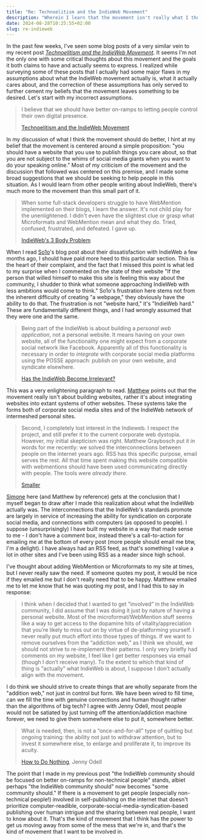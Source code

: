 ```yaml
---
title: "Re: Technoelitism and the IndieWeb Movement"
description: "Wherein I learn that the movement isn't really what I thought it was."
date: 2024-08-28T10:25:55+02:00
slug: re-indieweb
---
```


In the past few weeks, I've seen some blog posts of a very similar vein to my recent post _[Technoelitism and the IndieWeb Movement]_. It seems I'm not the only one with some critical thoughts about this movement and the goals it both claims to have and actually seems to express. I realized while surveying some of these posts that I actually had some major flaws in my assumptions about what the IndieWeb movement actually is, what it actually cares about, and the correction of these assumptions has only served to further cement my beliefs that the movement leaves something to be desired. Let's start with my incorrect assumptions.

> I believe that we should have better on-ramps to letting people control their own digital presence.
>
> [Technoelitism and the IndieWeb Movement]

In my discussion of what I think the movement should do better, I hint at my belief that the movement is centered around a simple proposition: "you should have a website that you use to publish things you care about, so that you are not subject to the whims of social media giants when you want to do your speaking online." Most of my criticism of the movement and the discussion that followed was centered on this premise, and I made some broad suggestions that we should be seeking to help people in this situation. As I would learn from other people writing about IndieWeb, there's much more to the movement than this small part of it.

> When some full-stack developers struggle to have WebMention implemented on their blogs, I learn the answer. It's not child play for the unenlightened. I didn't even have the slightest clue or grasp what Microformats and WebMention mean and what they do. Tried, confused, frustrated, and defeated. I gave up.
>
> [IndieWeb's 3 Body Problem]

When I read [So1o]'s blog post about their dissatisfaction with IndieWeb a few months ago, I should have paid more heed to this particular section. This is the heart of their complaint, and the fact that I missed this point is what led to my surprise when I commented on the state of their website "If the person that willed himself to make this site is feeling this way about the community, I shudder to think what someone approaching IndieWeb with less ambitions would come to think." So1o's frustration here stems not from the inherent difficulty of creating "a webpage," they obviously have the ability to do that. The frustration is not "website hard," it's "IndieWeb hard." These are fundamentally different things, and I had wrongly assumed that they were one and the same.

> Being part of the IndieWeb is about building a _personal web application_, not a personal website. It means having on your own website, all of the functionality one might expect from a corporate social network like Facebook. Apparently all of this functionality is necessary in order to _integrate_ with corporate social media platforms using the POSSE approach: publish on your own website, and syndicate elsewhere.
>
> [Has the IndieWeb Become Irrelevant?]

This was a very enlightening paragraph to read. [Matthew] points out that the movement really isn't about building websites, rather it's about integrating websites into extant systems of other websites. These systems take the forms both of corporate social media sites and of the IndieWeb network of intermeshed personal sites.

> Second, I completely lost interest in the Indieweb. I respect the project, and still prefer it to the current corporate web dystopia. However, my initial skepticism was right. Matthew Graybosch put it in words for me recently: we solved the interconnections between people on the internet years ago. RSS has this specific purpose, email serves the rest. All that time spent making this website compatible with webmentions should have been used communicating directly with people. The tools were _already there_.
>
> [Smaller]

[Simone] here (and Matthew by reference) gets at the conclusion that I myself began to draw after I made this realization about what the IndieWeb actually was. The interconnections that the IndieWeb's standards promote are largely in service of increasing the ability for syndication on corporate social media, and connections with computers (as opposed to people). I suppose (unsurprisingly) I have built my website in a way that made sense to me - I don't have a comment box, instead there's a call-to-action for emailing me at the bottom of every post (more people should email me btw, I'm a delight). I have always had an RSS feed, as that's something I value a lot in other sites and I've been using RSS as a reader since high school.

I've thought about adding WebMention or Microformats to my site at times, but I never really saw the need. If someone quotes my post, it would be nice if they emailed me but I don't really need that to be happy. Matthew emailed me to let me know that he was quoting my post, and I had this to say in response:

> I think when I decided that I wanted to get ”involved” in the IndieWeb community, I did assume that I was doing it just by nature of having a personal website. Most of the microformat/WebMention stuff seems like a way to get access to the dopamine hits of vitality/appreciation that you’re likely to miss out on by virtue of de-platforming yourself. I never really put much effort into those types of things. If we want to remove ourselves from the “addiction web,” as I think we should, we should not strive to re-implement their patterns. I only very briefly had comments on my website, I feel like I get better responses via email (though I don’t receive many). To the extent to which that kind of thing is “actually” what IndieWeb is about, I suppose I don’t actually align with the movement.

I do think we should strive to create things that are wholly separate from the "addition web," not just in control but form. We have been wired to fill time, can we fill the time with genuine connections and human thought rather than the algorithms of big tech? I agree with Jenny Odell, most people would not be satiated by just turning off the attention/addiction machine forever, we need to give them somewhere else to put it, somewhere better.

> What is needed, then, is not a “once-and-for-all” type of quitting but ongoing training: the ability not just to withdraw attention, but to invest it somewhere else, to enlarge and proliferate it, to improve its acuity.
>
> [How to Do Nothing], Jenny Odell

The point that I made in my previous post "the IndieWeb community should be focused on better on-ramps for non-technical people" stands, albiet perhaps "the IndieWeb community should" now becomes "some community should." If there is a movement to get people (especially non-technical people!) involved in self-publishing on the internet that doesn't prioritize computer-readible, corporate-social-media-syndication-based publishing over human intrigue and the sharing between real people, I want to know about it. That's the kind of movement that I think has the power to get us moving away from some of the mess that we're in, and that's the kind of movement that I want to be involved in.

[Technoelitism and the IndieWeb Movement]: /posts/2024-technoelitism/
[IndieWeb's 3 Body Problem]: https://so1o.xyz/blog/3-body-problem
[So1o]: https://so1o.xyz
[Has the IndieWeb Become Irrelevant?]: https://starbreaker.org/blog/tech/has-indieweb-become-irrelevant/index.html
[Matthew]: https://starbreaker.org
[Smaller]: https://minutestomidnight.co.uk/blog/smaller/
[Simone]: https://minutestomidnight.co.uk/
[How to Do Nothing]: https://www.penguinrandomhouse.com/books/600671/how-to-do-nothing-by-jenny-odell/
